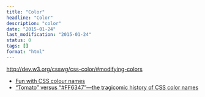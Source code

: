```yaml
---
title: "Color"
headline: "Color"
description: "color"
date: "2015-01-24"
last_modification: "2015-01-24"
status: 0
tags: []
format: "html"
---
```


http://dev.w3.org/csswg/css-color/#modifying-colors

<ul>
  <li><a href="https://www.christianheilmann.com/2015/10/14/fun-with-css-colour-names/">Fun with CSS colour names</a></li>
  
  <li><a href="http://arstechnica.com/information-technology/2015/10/tomato-versus-ff6347-the-tragicomic-history-of-css-color-names/">“Tomato” versus “#FF6347”—the tragicomic history of CSS color names</a></li>
</ul>